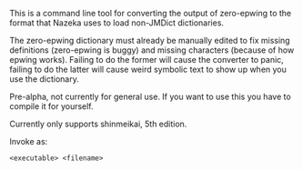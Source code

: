 This is a command line tool for converting the output of zero-epwing to the format that Nazeka uses to load non-JMDict dictionaries.

The zero-epwing dictionary must already be manually edited to fix missing definitions (zero-epwing is buggy) and missing characters (because of how epwing works). Failing to do the former will cause the converter to panic, failing to do the latter will cause weird symbolic text to show up when you use the dictionary.

Pre-alpha, not currently for general use. If you want to use this you have to compile it for yourself.

Currently only supports shinmeikai, 5th edition.

Invoke as:

	<executable> <filename>
